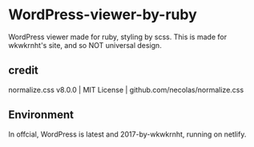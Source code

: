 # WordPress-viewer-by-ruby

WordPress viewer made for ruby, styling by scss. This is made for wkwkrnht's site, and so NOT universal design.

## credit

normalize.css v8.0.0 | MIT License | github.com/necolas/normalize.css

## Environment

In offcial, WordPress is latest and 2017-by-wkwkrnht, running on netlify.
